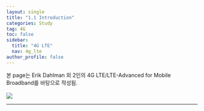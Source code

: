 ```yaml
---
layout: single
title: "1.1 Introduction"
categories: Study
tag: 4G
toc: false
sidebar:
  title: "4G LTE"
  nav: 4g_lte
author_profile: false
---
```


본 page는 Erik Dahlman 외 2인의 4G LTE/LTE-Advanced for Mobile Broadband를 바탕으로 작성됨.<br><br>
![](https://s3.us-west-2.amazonaws.com/secure.notion-static.com/13338b90-9efb-4332-8208-cfb12a0543c1/Untitled.png?X-Amz-Algorithm=AWS4-HMAC-SHA256&X-Amz-Content-Sha256=UNSIGNED-PAYLOAD&X-Amz-Credential=AKIAT73L2G45EIPT3X45%2F20230326%2Fus-west-2%2Fs3%2Faws4_request&X-Amz-Date=20230326T164750Z&X-Amz-Expires=86400&X-Amz-Signature=3fb0d5de87dd0091ec1ee7b7c28f509806758291ff5ee53ea2bf530ddf071da4&X-Amz-SignedHeaders=host&response-content-disposition=filename%3D%22Untitled.png%22&x-id=GetObject)


---